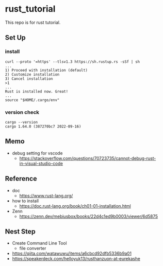 # rust_tutorial
This repo is for rust tutorial.
## Set Up
### install
```shell
curl --proto '=https' --tlsv1.3 https://sh.rustup.rs -sSf | sh
...
1) Proceed with installation (default)
2) Customize installation
3) Cancel installation
>1
...
Rust is installed now. Great!
...
source "$HOME/.cargo/env"
```

### version check
```shell
cargo --version
cargo 1.64.0 (387270bc7 2022-09-16)
```


## Memo
* debug setting for vscode
    * https://stackoverflow.com/questions/70723735/cannot-debug-rust-in-visual-studio-code
    


## Reference
* doc
    * https://www.rust-lang.org/
* how to install
    * https://doc.rust-lang.org/book/ch01-01-installation.html
* Zenn
    * https://zenn.dev/mebiusbox/books/22d4c1ed9b0003/viewer/6d5875


## Nest Step
* Create Command Line Tool
    * file converter
* https://qiita.com/watawuwu/items/a6cbcd92dfb5336b9a01
* https://speakerdeck.com/helloyuk13/rusthanzuon-at-eurekashe